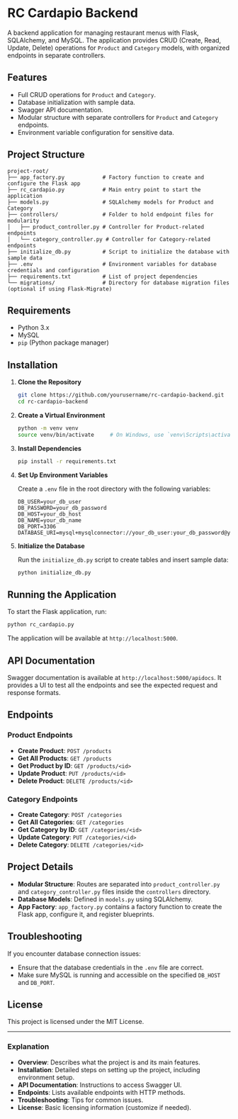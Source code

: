 
# RC Cardapio Backend

A backend application for managing restaurant menus with Flask, SQLAlchemy, and MySQL. The application provides CRUD (Create, Read, Update, Delete) operations for `Product` and `Category` models, with organized endpoints in separate controllers.

## Features

- Full CRUD operations for `Product` and `Category`.
- Database initialization with sample data.
- Swagger API documentation.
- Modular structure with separate controllers for `Product` and `Category` endpoints.
- Environment variable configuration for sensitive data.

## Project Structure


```
project-root/
├── app_factory.py            # Factory function to create and configure the Flask app
├── rc_cardapio.py            # Main entry point to start the application
├── models.py                 # SQLAlchemy models for Product and Category
├── controllers/              # Folder to hold endpoint files for modularity
│   ├── product_controller.py # Controller for Product-related endpoints
│   └── category_controller.py # Controller for Category-related endpoints
├── initialize_db.py          # Script to initialize the database with sample data
├── .env                      # Environment variables for database credentials and configuration
├── requirements.txt          # List of project dependencies
└── migrations/               # Directory for database migration files (optional if using Flask-Migrate)

```

## Requirements

- Python 3.x
- MySQL
- `pip` (Python package manager)

## Installation

1. **Clone the Repository**
   ```bash
   git clone https://github.com/yourusername/rc-cardapio-backend.git
   cd rc-cardapio-backend
   ```

2. **Create a Virtual Environment**
   ```bash
   python -m venv venv
   source venv/bin/activate     # On Windows, use `venv\Scripts\activate`
   ```

3. **Install Dependencies**
   ```bash
   pip install -r requirements.txt
   ```

4. **Set Up Environment Variables**

   Create a `.env` file in the root directory with the following variables:

   ```plaintext
   DB_USER=your_db_user
   DB_PASSWORD=your_db_password
   DB_HOST=your_db_host
   DB_NAME=your_db_name
   DB_PORT=3306
   DATABASE_URI=mysql+mysqlconnector://your_db_user:your_db_password@your_db_host:3306/your_db_name
   ```

5. **Initialize the Database**

   Run the `initialize_db.py` script to create tables and insert sample data:

   ```bash
   python initialize_db.py
   ```

## Running the Application

To start the Flask application, run:

```bash
python rc_cardapio.py
```

The application will be available at `http://localhost:5000`.

## API Documentation

Swagger documentation is available at `http://localhost:5000/apidocs`. It provides a UI to test all the endpoints and see the expected request and response formats.

## Endpoints

### Product Endpoints

- **Create Product**: `POST /products`
- **Get All Products**: `GET /products`
- **Get Product by ID**: `GET /products/<id>`
- **Update Product**: `PUT /products/<id>`
- **Delete Product**: `DELETE /products/<id>`

### Category Endpoints

- **Create Category**: `POST /categories`
- **Get All Categories**: `GET /categories`
- **Get Category by ID**: `GET /categories/<id>`
- **Update Category**: `PUT /categories/<id>`
- **Delete Category**: `DELETE /categories/<id>`

## Project Details

- **Modular Structure**: Routes are separated into `product_controller.py` and `category_controller.py` files inside the `controllers` directory.
- **Database Models**: Defined in `models.py` using SQLAlchemy.
- **App Factory**: `app_factory.py` contains a factory function to create the Flask app, configure it, and register blueprints.

## Troubleshooting

If you encounter database connection issues:
- Ensure that the database credentials in the `.env` file are correct.
- Make sure MySQL is running and accessible on the specified `DB_HOST` and `DB_PORT`.

## License

This project is licensed under the MIT License.

---

### Explanation

- **Overview**: Describes what the project is and its main features.
- **Installation**: Detailed steps on setting up the project, including environment setup.
- **API Documentation**: Instructions to access Swagger UI.
- **Endpoints**: Lists available endpoints with HTTP methods.
- **Troubleshooting**: Tips for common issues.
- **License**: Basic licensing information (customize if needed).

